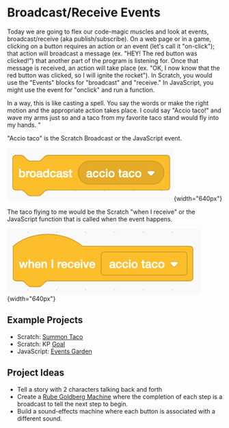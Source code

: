 # Broadcast/Receive Events

Today we are going to flex our code-magic muscles and look at events, broadcast/receive (aka publish/subscribe). On a web page or in a game, clicking on a button requires an action or an event (let's call it "on-click"); that action will broadcast a message (ex. "HEY! The red button was clicked!") that another part of the program is listening for. Once that message is received, an action will take place (ex. "OK, I now know that the red button was clicked, so I will ignite the rocket"). In Scratch, you would use the "Events" blocks for "broadcast" and "receive." In JavaScript, you might use the event for "onclick" and run a function.

In a way, this is like casting a spell. You say the words or make the right motion and the appropriate action takes place. I could say "Accio taco!" and wave my arms just so and a taco from my favorite taco stand would fly into my hands. "

\"Accio taco" is the Scratch Broadcast or the JavaScript event.

![](images/broadcast/broadcast.png){width="640px"}

The taco flying to me would be the Scratch "when I receive" or the JavaScript function that is called when the event happens.

![](images/broadcast/receive.png){width="640px"}

## Example Projects

-   Scratch: [Summon Taco](https://scratch.mit.edu/projects/236373793/)
-   Scratch: KP [Goal](https://scratch.mit.edu/projects/236403174/)
-   JavaScript: [Events Garden](http://coderdojokc.com/wp-content/uploads/2017/04/events-garden.html)

## Project Ideas

-   Tell a story with 2 characters talking back and forth
-   Create a [Rube Goldberg Machine](https://www.digitaltrends.com/cool-tech/best-rube-goldberg-machines/) where the completion of each step is a broadcast to tell the next step to begin.
-   Build a sound-effects machine where each button is associated with a different sound.